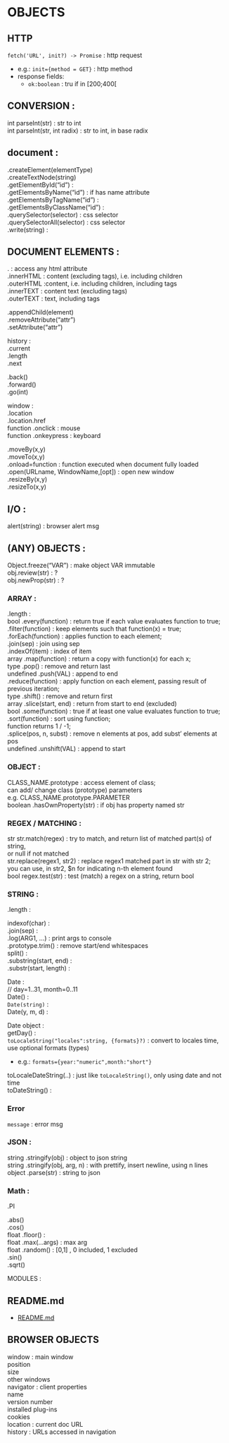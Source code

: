 # OBJECTS  
  
## HTTP
`fetch('URL', init?) -> Promise` : http request  
*	e.g.: `init={method = GET}` : http method  
*	response fields:
	*	`ok:boolean` : tru if in [200;400[  
  
## CONVERSION :   
int parseInt(str)		: str to int  
int parseInt(str, int radix)	: str to int, in base radix  
  
## document :   
.createElement(elementType)  
.createTextNode(string)  
.getElementById(“id”)	:   
.getElementsByName(“id”)	: if has name attribute  
.getElementsByTagName(“id”) :   
.getElementsByClassName(“id”) :  
.querySelector(selector)	: css selector  
.querySelectorAll(selector)	:  css selector  
.write(string)			:   
  
## DOCUMENT ELEMENTS :   
.<attribute>	: access any html attribute  
.innerHTML	: content (excluding tags), i.e. including children  
.outerHTML	:content, i.e. including children, including tags  
.innerTEXT	: content text (excluding tags)  
.outerTEXT	: text, including tags  
  
.appendChild(element)  
.removeAttribute(“attr”)  
.setAttribute(“attr”)  
  
history :   
.current  
.length  
.next  
  
.back()  
.forward()  
.go(int)  
  
window :   
.location  
.location.href  
function .onclick	: mouse  
function .onkeypress	: keyboard  
  
.moveBy(x,y)  
.moveTo(x,y)  
.onload=function	: function executed when document fully loaded  
.open(URLname, WindowName,[opt]) : open new window  
.resizeBy(x,y)  
.resizeTo(x,y)  
  
## I/O :   
alert(string)	: browser alert msg  
  
## (ANY) OBJECTS :   
Object.freeze(“VAR”)	: make object VAR immutable  
obj.review(str)		: ?  
obj.newProp(str)	: ?  
  
### ARRAY :   
.length	:   
bool .every(function)	: return true if each value evaluates function to true;  
.filter(function)	: keep elements such that function(x) = true;  
.forEach(function)	: applies function to each element;  
.join(sep)		: join using sep  
.indexOf(item)	: index of item  
array .map(function)	: return a copy with function(x) for each x;  
type .pop()		: remove and return last  
undefined .push(VAL)	 : append to end  
.reduce(function)	: apply function on each element, passing result of previous iteration;  
type .shift()		: remove and return first  
array .slice(start, end) : return from start to end (excluded)  
bool .some(function)	: true if at least one value evaluates function to true;  
.sort(function)		: sort using function;  
			function returns 1 / -1;  
.splice(pos, n, subst)	: remove n elements at pos, add subst’ elements at pos  
undefined .unshift(VAL) : append to start   
  
### OBJECT :   
CLASS_NAME.prototype	: access element of class;  
				can add/ change class (prototype) parameters  
e.g. CLASS_NAME.prototype.PARAMETER  
boolean .hasOwnProperty(str)	: if obj has property named str  
  
### REGEX / MATCHING :   
str str.match(regex)	: try to match, and return list of matched part(s) of string,  
or null if not matched  
str.replace(regex1, str2)	: replace regex1 matched part in str with str 2;  
			you can use, in str2, $n for indicating n-th element found  
bool regex.test(str)	: test (match) a regex on a string, return bool  
  
### STRING :   
.length	:   
  
indexof(char)		:   
.join(sep)		:   
.log(ARG1, …)	: print args to console  
.prototype.trim()	: remove start/end whitespaces  
split()			:   
.substring(start, end)	:   
.substr(start, length)	:   
  
Date :   
// day=1..31, month=0..11  
Date() :   
`Date(string)` :   
Date(y, m, d) :   
  
Date object :   
getDay()		:   
`toLocaleString("locales":string, {formats}?)` : convert to locales time, use optional formats (types)  
*	e.g.: `formats={year:"numeric",month:"short"}`  

toLocaleDateString(..) : just like `toLocaleString()`, only using date and not time  
toDateString()		:   
  
### Error
`message` : error msg  

### JSON :   
string .stringify(obj)	: object to json string  
string .stringify(obj, arg, n) : with prettify, insert newline, using n lines  
object .parse(str)	: string to json  
  
### Math :   
.PI  
  
.abs()  
.cos()  
float .floor()		:   
float .max(...args)	: max arg  
float .random()	: [0,1] , 0 included, 1 excluded  
.sin()  
.sqrt()  
  
MODULES :   
  
  


## README.md  
*	[README.md](./README.md)  

## BROWSER OBJECTS

window : main window  
position  
size  
other windows  
navigator : client properties  
name  
version number  
installed plug-ins  
cookies  
location : current doc URL  
history : URLs accessed in navigation  


